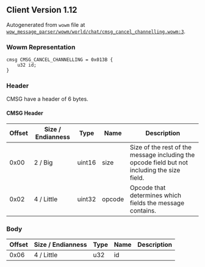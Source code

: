 ## Client Version 1.12

Autogenerated from `wowm` file at [`wow_message_parser/wowm/world/chat/cmsg_cancel_channelling.wowm:3`](https://github.com/gtker/wow_messages/tree/main/wow_message_parser/wowm/world/chat/cmsg_cancel_channelling.wowm#L3).

### Wowm Representation
```rust,ignore
cmsg CMSG_CANCEL_CHANNELLING = 0x013B {
    u32 id;
}
```
### Header
CMSG have a header of 6 bytes.

#### CMSG Header
| Offset | Size / Endianness | Type   | Name   | Description |
| ------ | ----------------- | ------ | ------ | ----------- |
| 0x00   | 2 / Big           | uint16 | size   | Size of the rest of the message including the opcode field but not including the size field.|
| 0x02   | 4 / Little        | uint32 | opcode | Opcode that determines which fields the message contains.|
### Body
| Offset | Size / Endianness | Type | Name | Description |
| ------ | ----------------- | ---- | ---- | ----------- |
| 0x06 | 4 / Little | u32 | id |  |

